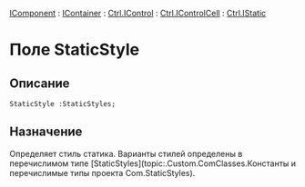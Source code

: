 ﻿---
Link: .Ctrl.IStatic.@StaticStyle
---

[IComponent](topic:Com.Custom.ComClasses.IComponent.Default) :
[IContainer](topic:Com.Custom.ComClasses.IContainer.Default) :
[Ctrl.IControl](topic:Com.Custom.ComClasses.Ctrl.IControl.Default) :
[Ctrl.IControlCell](topic:Com.Custom.ComClasses.Ctrl.IControlCell.Default) :
[Ctrl.IStatic](Default)

# Поле StaticStyle

## Описание

    StaticStyle :StaticStyles;

## Назначение

Определяет стиль статика. Варианты стилей определены в перечислимом типе
[StaticStyles](topic:.Custom.ComClasses.Константы и перечислимые типы проекта Com.StaticStyles).

